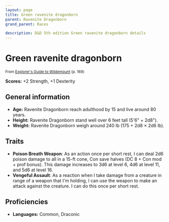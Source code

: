```yaml
---
layout: page
title: Green ravenite dragonborn
parent: Ravenite Dragonborn
grand_parent: Races

description: D&D 5th edition Green ravenite dragonborn details
---
```


# Green ravenite dragonborn

<small>From <a target="_blank" href="https://dnd.wizards.com/products/wildemount">Explorer's Guide to Wildemount</a> (p. 169)</small>

**Scores:** +2 Strength, +1 Dexterity

## General information

- **Age:** Ravenite Dragonborn reach adulthood by 15 and live around 80 years.
- **Height:** Ravenite Dragonborn stand well over 6 feet tall (5'6" + 2d8").
- **Weight:** Ravenite Dragonborn weigh around 240 lb (175 + 2d8 × 2d6 lb).

## Traits

- **Poison Breath Weapon**: As an action once per short rest, I can deal 2d6 poison damage to all in a 15-ft cone, Con save halves (DC 8 + Con mod + prof bonus). This damage increases to 3d6 at level 6, 4d6 at level 11, and 5d6 at level 16.
- **Vengeful Assault**: As a reaction when I take damage from a creature in range of a weapon that I'm holding, I can use the weapon to make an attack against the creature. I can do this once per short rest.

## Proficiencies

- **Languages:** Common, Draconic